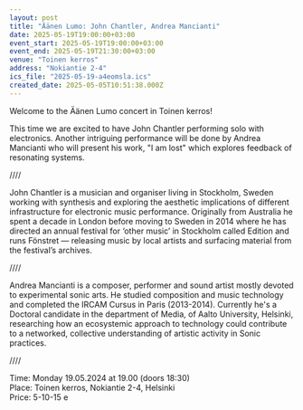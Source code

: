 ```yaml
---
layout: post
title: "Äänen Lumo: John Chantler, Andrea Mancianti"
date: 2025-05-19T19:00:00+03:00
event_start: 2025-05-19T19:00:00+03:00
event_end: 2025-05-19T21:30:00+03:00
venue: "Toinen kerros"
address: "Nokiantie 2-4"
ics_file: "2025-05-19-a4eomsla.ics"
created_date: 2025-05-05T10:51:38.000Z
---
```


Welcome to the Äänen Lumo concert in Toinen kerros!  
  
This time we are excited to have John Chantler performing solo with electronics. Another intriguing performance will be done by Andrea Mancianti who will present his work, "I am lost" which explores feedback of resonating systems.  
  
////  
  
John Chantler is a musician and organiser living in Stockholm, Sweden working with synthesis and exploring the aesthetic implications of different infrastructure for electronic music performance. Originally from Australia he spent a decade in London before moving to Sweden in 2014 where he has directed an annual festival for ‘other music’ in Stockholm called Edition and runs Fönstret — releasing music by local artists and surfacing material from the festival’s archives.   
  
////  
  
Andrea Mancianti is a composer, performer and sound artist mostly devoted to experimental sonic arts. He studied composition and music technology and completed the IRCAM Cursus in Paris (2013-2014). Currently he's a Doctoral candidate in the department of Media, of Aalto University, Helsinki, researching how an ecosystemic approach to technology could contribute to a networked, collective understanding of artistic activity in Sonic practices.  
  
////  
  
Time: Monday 19.05.2024 at 19.00 (doors 18:30)  
Place: Toinen kerros, Nokiantie 2-4, Helsinki  
Price: 5-10-15 e
